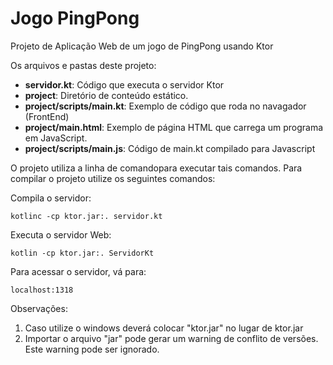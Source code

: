 # Jogo PingPong
Projeto de Aplicação Web de um jogo de PingPong usando Ktor

Os arquivos e pastas deste projeto:

* __servidor.kt__: Código que executa o servidor Ktor
* __project__: Diretório de conteúdo estático.
* __project/scripts/main.kt__: Exemplo de código que roda no navagador (FrontEnd)
* __project/main.html__: Exemplo de página HTML que carrega um programa em JavaScript.
* __project/scripts/main.js__: Código de main.kt compilado para Javascript

O projeto utiliza a linha de comandopara executar tais comandos.
Para compilar o projeto utilize os seguintes comandos:

Compila o servidor:
```
kotlinc -cp ktor.jar:. servidor.kt
```


Executa o servidor Web:
```
kotlin -cp ktor.jar:. ServidorKt
```

Para acessar o servidor, vá para:
```
localhost:1318
```

Observações:
1) Caso utilize o windows deverá colocar "ktor.jar" no lugar de ktor.jar
2) Importar o arquivo "jar" pode gerar um warning de conflito de versões. Este warning pode ser ignorado.
